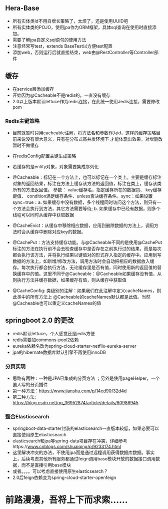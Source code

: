 ## Hera-Base
- 所有实体类Id不用自增长策略了，太烦了，还是使用UUID吧
- 所有实体类的POJO，使用jpa作为ORM框架，具体sql查询在使用时直接添加。
- 需要了解jpa自定义sql语句的使用方法
- 注意经常写test，extends BaseTest以方便test配置
- 添加web，否则运行后就直接结束，web由@RestController等Controller部件
## 缓存
- 在service层添加缓存
- 开始因为@Cacheable不是redis的，一直没有缓存
- 2.0以上版本默认lettuce作为redis连接，在此统一使用Jedis连接，需要修改pom
### Redis主键策略

- 目前就暂时只用cacheable注解，将方法名和参数作为id，这样的缓存策略目前来说没有很大意义，只有在分布式高并发环境下 才能体现出效果，对增删改暂时不做缓存

- 在redisConfig配置主键生成策略
- 若缓存的是entity对象，对象需要集成序列化
- @Cacheable：标记在一个方法上，也可以标记在一个类上。主要是缓存标注对象的返回结果，标注在方法上缓存该方法的返回值，标注在类上，缓存该类所有的方法返回值。
参数： value缓存名，指定缓存所在的数据包、 key缓存键值、 condition满足缓存条件、unless否决缓存条件。sync：如果设置sync=true：a. 如果缓存中没有数据，多个线程同时访问这个方法，则只有一个方法会执行到方法，其它方法需要等待; b. 如果缓存中已经有数据，则多个线程可以同时从缓存中获取数据
- @CacheEvict：从缓存中移除相应数据，应用到删除数据的方法上，调用方法时会从缓存中删除对应key的数据。
- @CachePut：方法支持缓存功能。与@Cacheable不同的是使用@CachePut标注的方法在执行前不会去检查缓存中是否存在之前执行过的结果，而是每次都会执行该方法，并将执行结果以键值对的形式存入指定的缓存中。应用到写数据的方法上，如新增/修改方法，调用方法时会自动把相应的数据放入缓存。每次执行都会执行方法，无论缓存里是否有值，同时使用新的返回值的替换缓存中的值。这里不同于@Cacheable：@Cacheable如果缓存没有值，从则执行方法并缓存数据，如果缓存有值，则从缓存中获取值
- @CacheConfig: 类级别的注解：如果我们在此注解中定义cacheNames，则此类中的所有方法上 @Cacheable的cacheNames默认都是此值。当然@Cacheable也可以重定义cacheNames的值
## springboot 2.0 的更改
- redis默认lettuce，个人感觉还是jedis方便
- redis需要加commons-pool2依赖
- eureka依赖名改为spring-cloud-starter-netflix-eureka-server
- jpa的hibernate数据库默认引擎不再使用innoDB

### 分页实现
- 思路有两种：一种是JPA已集成的分页方法 ；另外是使用pageHelper，一个国人写的分页插件
- 第一种方法：https://www.jianshu.com/p/14cd90f32d4d
- 第二种方法: https://blog.csdn.net/qq_36952874/article/details/80986945

### 整合Elasticsearch
- springboot-data-starter封装的elasticsearch一直版本较低，如果必要可以直接使用原生elasticsearch
- elasticsearch和jpa等spring-data项目存在冲突，详细参考https://www.cnblogs.com/shuaiqing/p/9233174.html
- 这里解决冲突的办法，不使用jpa而是通过远程调用获得数据库数据。事实上，后续考虑其他所有服务都通过feign调用base模块开放的数据接口调用数据，而不是直接引用base模块
- 或者。。。。可以考虑直接使用原生elasticsearch？
- 2.0后feign依赖变为spring-cloud-starter-openfeign
#  前路漫漫，吾将上下而求索……